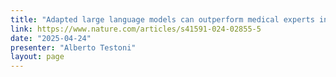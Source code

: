 ```yaml
---
title: "Adapted large language models can outperform medical experts in clinical text summarization"
link: https://www.nature.com/articles/s41591-024-02855-5
date: "2025-04-24"
presenter: "Alberto Testoni"
layout: page
---
```

